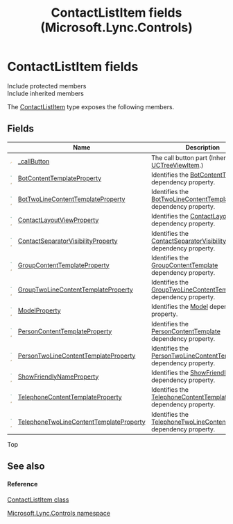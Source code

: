 ﻿---
title: ContactListItem fields (Microsoft.Lync.Controls)
TOCTitle: ContactListItem fields
ms:assetid: Fields.T:Microsoft.Lync.Controls.ContactListItem_DI_3_UC_OCS14MrefLyncWPF
ms:mtpsurl: https://msdn.microsoft.com/en-us/library/microsoft.lync.controls.contactlistitem_di_3_uc_ocs14mreflyncwpf_fields(v=office.15)
ms:contentKeyID: 48595768
ms.date: 07/28/2014
mtps_version: v=office.15
---

# ContactListItem fields

Include protected members  
Include inherited members  

The [ContactListItem](contactlistitem-class-microsoft-lync-controls_1.md) type exposes the following members.

## Fields

<table>
<thead>
<tr class="header">
<th> </th>
<th>Name</th>
<th>Description</th>
</tr>
</thead>
<tbody>
<tr class="odd">
<td><img src="images/Hh347543.protfield(Office.15).gif" title="Protected field" alt="Protected field" /></td>
<td><a href="uctreeviewitem-callbutton-field-microsoft-lync-controls_1.md">_callButton</a></td>
<td>The call button part (Inherited from <a href="uctreeviewitem-class-microsoft-lync-controls_1.md">UCTreeViewItem</a>.)</td>
</tr>
<tr class="even">
<td><img src="images/Hh380180.pubfield(Office.15).gif" title="Public field" alt="Public field" /><img src="images/Hh365030.static(Office.15).gif" title="Static member" alt="Static member" /></td>
<td><a href="contactlistitem-botcontenttemplateproperty-field-microsoft-lync-controls_1.md">BotContentTemplateProperty</a></td>
<td>Identifies the <a href="contactlistitem-botcontenttemplate-property-microsoft-lync-controls_1.md">BotContentTemplate</a> dependency property.</td>
</tr>
<tr class="odd">
<td><img src="images/Hh380180.pubfield(Office.15).gif" title="Public field" alt="Public field" /><img src="images/Hh365030.static(Office.15).gif" title="Static member" alt="Static member" /></td>
<td><a href="contactlistitem-bottwolinecontenttemplateproperty-field-microsoft-lync-controls_1.md">BotTwoLineContentTemplateProperty</a></td>
<td>Identifies the <a href="contactlistitem-bottwolinecontenttemplate-property-microsoft-lync-controls_1.md">BotTwoLineContentTemplate</a> dependency property.</td>
</tr>
<tr class="even">
<td><img src="images/Hh380180.pubfield(Office.15).gif" title="Public field" alt="Public field" /><img src="images/Hh365030.static(Office.15).gif" title="Static member" alt="Static member" /></td>
<td><a href="contactlistitem-contactlayoutviewproperty-field-microsoft-lync-controls_1.md">ContactLayoutViewProperty</a></td>
<td>Identifies the <a href="contactlistitem-contactlayoutview-property-microsoft-lync-controls_1.md">ContactLayoutView</a> dependency property.</td>
</tr>
<tr class="odd">
<td><img src="images/Hh380180.pubfield(Office.15).gif" title="Public field" alt="Public field" /><img src="images/Hh365030.static(Office.15).gif" title="Static member" alt="Static member" /></td>
<td><a href="contactlistitem-contactseparatorvisibilityproperty-field-microsoft-lync-controls_1.md">ContactSeparatorVisibilityProperty</a></td>
<td>Identifies the <a href="contactlistitem-contactseparatorvisibility-property-microsoft-lync-controls_1.md">ContactSeparatorVisibility</a> dependency property.</td>
</tr>
<tr class="even">
<td><img src="images/Hh380180.pubfield(Office.15).gif" title="Public field" alt="Public field" /><img src="images/Hh365030.static(Office.15).gif" title="Static member" alt="Static member" /></td>
<td><a href="contactlistitem-groupcontenttemplateproperty-field-microsoft-lync-controls_1.md">GroupContentTemplateProperty</a></td>
<td>Identifies the <a href="contactlistitem-groupcontenttemplate-property-microsoft-lync-controls_1.md">GroupContentTemplate</a> dependency property.</td>
</tr>
<tr class="odd">
<td><img src="images/Hh380180.pubfield(Office.15).gif" title="Public field" alt="Public field" /><img src="images/Hh365030.static(Office.15).gif" title="Static member" alt="Static member" /></td>
<td><a href="contactlistitem-grouptwolinecontenttemplateproperty-field-microsoft-lync-controls_1.md">GroupTwoLineContentTemplateProperty</a></td>
<td>Identifies the <a href="contactlistitem-grouptwolinecontenttemplate-property-microsoft-lync-controls_1.md">GroupTwoLineContentTemplate</a> dependency property.</td>
</tr>
<tr class="even">
<td><img src="images/Hh380180.pubfield(Office.15).gif" title="Public field" alt="Public field" /><img src="images/Hh365030.static(Office.15).gif" title="Static member" alt="Static member" /></td>
<td><a href="contactlistitem-modelproperty-field-microsoft-lync-controls_1.md">ModelProperty</a></td>
<td>Identifies the <a href="contactlistitem-model-property-microsoft-lync-controls_1.md">Model</a> dependency property.</td>
</tr>
<tr class="odd">
<td><img src="images/Hh380180.pubfield(Office.15).gif" title="Public field" alt="Public field" /><img src="images/Hh365030.static(Office.15).gif" title="Static member" alt="Static member" /></td>
<td><a href="contactlistitem-personcontenttemplateproperty-field-microsoft-lync-controls_1.md">PersonContentTemplateProperty</a></td>
<td>Identifies the <a href="contactlistitem-personcontenttemplate-property-microsoft-lync-controls_1.md">PersonContentTemplate</a> dependency property.</td>
</tr>
<tr class="even">
<td><img src="images/Hh380180.pubfield(Office.15).gif" title="Public field" alt="Public field" /><img src="images/Hh365030.static(Office.15).gif" title="Static member" alt="Static member" /></td>
<td><a href="contactlistitem-persontwolinecontenttemplateproperty-field-microsoft-lync-controls_1.md">PersonTwoLineContentTemplateProperty</a></td>
<td>Identifies the <a href="contactlistitem-persontwolinecontenttemplate-property-microsoft-lync-controls_1.md">PersonTwoLineContentTemplate</a> dependency property.</td>
</tr>
<tr class="odd">
<td><img src="images/Hh380180.pubfield(Office.15).gif" title="Public field" alt="Public field" /><img src="images/Hh365030.static(Office.15).gif" title="Static member" alt="Static member" /></td>
<td><a href="contactlistitem-showfriendlynameproperty-field-microsoft-lync-controls_1.md">ShowFriendlyNameProperty</a></td>
<td>Identifies the <a href="contactlistitem-showfriendlyname-property-microsoft-lync-controls_1.md">ShowFriendlyName</a> dependency property.</td>
</tr>
<tr class="even">
<td><img src="images/Hh380180.pubfield(Office.15).gif" title="Public field" alt="Public field" /><img src="images/Hh365030.static(Office.15).gif" title="Static member" alt="Static member" /></td>
<td><a href="contactlistitem-telephonecontenttemplateproperty-field-microsoft-lync-controls_1.md">TelephoneContentTemplateProperty</a></td>
<td>Identifies the <a href="contactlistitem-telephonecontenttemplate-property-microsoft-lync-controls_1.md">TelephoneContentTemplate</a> dependency property.</td>
</tr>
<tr class="odd">
<td><img src="images/Hh380180.pubfield(Office.15).gif" title="Public field" alt="Public field" /><img src="images/Hh365030.static(Office.15).gif" title="Static member" alt="Static member" /></td>
<td><a href="contactlistitem-telephonetwolinecontenttemplateproperty-field-microsoft-lync-controls_1.md">TelephoneTwoLineContentTemplateProperty</a></td>
<td>Identifies the <a href="contactlistitem-telephonetwolinecontenttemplate-property-microsoft-lync-controls_1.md">TelephoneTwoLineContentTemplate</a> dependency property.</td>
</tr>
</tbody>
</table>


Top

## See also

#### Reference

[ContactListItem class](contactlistitem-class-microsoft-lync-controls_1.md)

[Microsoft.Lync.Controls namespace](microsoft-lync-controls-namespace_1.md)

